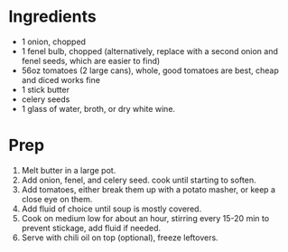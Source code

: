 # Ingredients
- 1 onion, chopped
- 1 fenel bulb, chopped (alternatively, replace with a second onion and fenel seeds, which are easier to find)
- 56oz tomatoes (2 large cans), whole, good tomatoes are best, cheap and diced works fine
- 1 stick butter
- celery seeds
- 1 glass of water, broth, or dry white wine.

# Prep
1. Melt butter in a large pot.
2. Add onion, fenel, and celery seed. cook until starting to soften.
3. Add tomatoes, either break them up with a potato masher, or keep a close eye on them.
4. Add fluid of choice until soup is mostly covered.
5. Cook on medium low for about an hour, stirring every 15-20 min to prevent stickage, add fluid if needed.
6. Serve with chili oil on top (optional), freeze leftovers.
